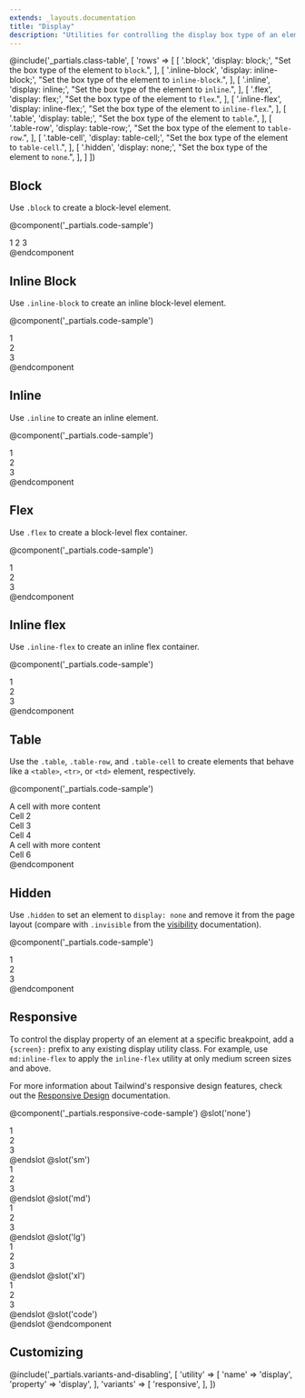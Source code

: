 ```yaml
---
extends: _layouts.documentation
title: "Display"
description: "Utilities for controlling the display box type of an element."
---
```


@include('_partials.class-table', [
  'rows' => [
    [
      '.block',
      'display: block;',
      "Set the box type of the element to <code>block</code>.",
    ],
    [
      '.inline-block',
      'display: inline-block;',
      "Set the box type of the element to <code>inline-block</code>.",
    ],
    [
      '.inline',
      'display: inline;',
      "Set the box type of the element to <code>inline</code>.",
    ],
    [
      '.flex',
      'display: flex;',
      "Set the box type of the element to <code>flex</code>.",
    ],
    [
      '.inline-flex',
      'display: inline-flex;',
      "Set the box type of the element to <code>inline-flex</code>.",
    ],
    [
      '.table',
      'display: table;',
      "Set the box type of the element to <code>table</code>.",
    ],
    [
      '.table-row',
      'display: table-row;',
      "Set the box type of the element to <code>table-row</code>.",
    ],
    [
      '.table-cell',
      'display: table-cell;',
      "Set the box type of the element to <code>table-cell</code>.",
    ],
    [
      '.hidden',
      'display: none;',
      "Set the box type of the element to <code>none</code>.",
    ],
  ]
])

## Block

Use `.block` to create a block-level element.

@component('_partials.code-sample')
<div class="bg-grey-200 p-4">
  <span class="block text-grey-700 text-centre bg-grey-400 px-4 py-2">1</span>
  <span class="block text-grey-700 text-centre bg-grey-400 px-4 py-2 mt-2">2</span>
  <span class="block text-grey-700 text-centre bg-grey-400 px-4 py-2 mt-2">3</span>
</div>
@endcomponent

## Inline Block

Use `.inline-block` to create an inline block-level element.

@component('_partials.code-sample')
<div class="bg-grey-200">
  <div class="inline-block text-grey-700 text-centre bg-grey-400 px-4 py-2 m-2">1</div>
  <div class="inline-block text-grey-700 text-centre bg-grey-400 px-4 py-2 m-2">2</div>
  <div class="inline-block text-grey-700 text-centre bg-grey-400 px-4 py-2 m-2">3</div>
</div>
@endcomponent

## Inline

Use `.inline` to create an inline element.

@component('_partials.code-sample')
<div class="bg-grey-200">
  <div class="inline text-grey-700 text-centre bg-grey-400 px-4 py-2">1</div>
  <div class="inline text-grey-700 text-centre bg-grey-400 px-4 py-2">2</div>
  <div class="inline text-grey-700 text-centre bg-grey-400 px-4 py-2">3</div>
</div>
@endcomponent

## Flex

Use `.flex` to create a block-level flex container.

@component('_partials.code-sample')
<div class="flex bg-grey-200">
  <div class="flex-1 text-grey-700 text-centre bg-grey-400 px-4 py-2 m-2">1</div>
  <div class="flex-1 text-grey-700 text-centre bg-grey-400 px-4 py-2 m-2">2</div>
  <div class="flex-1 text-grey-700 text-centre bg-grey-400 px-4 py-2 m-2">3</div>
</div>
@endcomponent

## Inline flex

Use `.inline-flex` to create an inline flex container.

@component('_partials.code-sample')
<div class="inline-flex bg-grey-200">
  <div class="flex-1 text-grey-700 text-centre bg-grey-400 px-4 py-2 m-2">1</div>
  <div class="flex-1 text-grey-700 text-centre bg-grey-400 px-4 py-2 m-2">2</div>
  <div class="flex-1 text-grey-700 text-centre bg-grey-400 px-4 py-2 m-2">3</div>
</div>
@endcomponent

## Table

Use the `.table`, `.table-row`, and `.table-cell` to create elements that behave like a `<table>`, `<tr>`, or `<td>` element, respectively.

@component('_partials.code-sample')
<div class="table w-full">
  <div class="table-row">
    <div class="table-cell bg-grey-400 text-grey-700 px-4 py-2 text-sm">A cell with more content</div>
    <div class="table-cell bg-grey-200 text-grey-700 px-4 py-2 text-sm">Cell 2</div>
    <div class="table-cell bg-grey-400 text-grey-700 px-4 py-2 text-sm">Cell 3</div>
  </div>
  <div class="table-row">
    <div class="table-cell bg-grey-200 text-grey-700 px-4 py-2 text-sm">Cell 4</div>
    <div class="table-cell bg-grey-400 text-grey-700 px-4 py-2 text-sm">A cell with more content</div>
    <div class="table-cell bg-grey-200 text-grey-700 px-4 py-2 text-sm">Cell 6</div>
  </div>
</div>
@endcomponent

## Hidden

Use `.hidden` to set an element to `display: none` and remove it from the page layout (compare with `.invisible` from the [visibility](/docs/visibility#invisible) documentation).

@component('_partials.code-sample')
<div class="flex bg-grey-200">
  <div class="hidden text-grey-700 text-centre bg-grey-400 px-4 py-2 m-2">1</div>
  <div class="text-grey-700 text-centre bg-grey-400 px-4 py-2 m-2">2</div>
  <div class="text-grey-700 text-centre bg-grey-400 px-4 py-2 m-2">3</div>
</div>
@endcomponent

## Responsive

To control the display property of an element at a specific breakpoint, add a `{screen}:` prefix to any existing display utility class. For example, use `md:inline-flex` to apply the `inline-flex` utility at only medium screen sizes and above.

For more information about Tailwind's responsive design features, check out the [Responsive Design](/docs/responsive-design) documentation.

@component('_partials.responsive-code-sample')
@slot('none')
<div class="flex bg-grey-200">
  <div class="flex-1 text-grey-700 text-centre bg-grey-400 px-4 py-2 m-2">1</div>
  <div class="flex-1 text-grey-700 text-centre bg-grey-400 px-4 py-2 m-2">2</div>
  <div class="flex-1 text-grey-700 text-centre bg-grey-400 px-4 py-2 m-2">3</div>
</div>
@endslot
@slot('sm')
<div class="inline-flex bg-grey-200">
  <div class="flex-1 text-grey-700 text-centre bg-grey-400 px-4 py-2 m-2">1</div>
  <div class="flex-1 text-grey-700 text-centre bg-grey-400 px-4 py-2 m-2">2</div>
  <div class="flex-1 text-grey-700 text-centre bg-grey-400 px-4 py-2 m-2">3</div>
</div>
@endslot
@slot('md')
<div class="block bg-grey-200">
  <div class="flex-1 text-grey-700 text-centre bg-grey-400 px-4 py-2 m-2">1</div>
  <div class="flex-1 text-grey-700 text-centre bg-grey-400 px-4 py-2 m-2">2</div>
  <div class="flex-1 text-grey-700 text-centre bg-grey-400 px-4 py-2 m-2">3</div>
</div>
@endslot
@slot('lg')
<div class="hidden bg-grey-200">
  <div class="flex-1 text-grey-700 text-centre bg-grey-400 px-4 py-2 m-2">1</div>
  <div class="flex-1 text-grey-700 text-centre bg-grey-400 px-4 py-2 m-2">2</div>
  <div class="flex-1 text-grey-700 text-centre bg-grey-400 px-4 py-2 m-2">3</div>
</div>
@endslot
@slot('xl')
<div class="flex bg-grey-200">
  <div class="flex-1 text-grey-700 text-centre bg-grey-400 px-4 py-2 m-2">1</div>
  <div class="flex-1 text-grey-700 text-centre bg-grey-400 px-4 py-2 m-2">2</div>
  <div class="flex-1 text-grey-700 text-centre bg-grey-400 px-4 py-2 m-2">3</div>
</div>
@endslot
@slot('code')
<div class="none:flex sm:inline-flex md:block lg:hidden xl:flex ...">
  <!-- ... -->
</div>
@endslot
@endcomponent

## Customizing

@include('_partials.variants-and-disabling', [
    'utility' => [
        'name' => 'display',
        'property' => 'display',
    ],
    'variants' => [
        'responsive',
    ],
])
